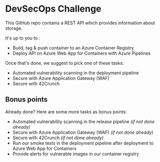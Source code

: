 # DevSecOps Challenge

This GitHub repo contains a REST API which provides information about storage.

It's up to you to :

- Build, tag & push container to an Azure Container Registry
- Deploy API on Azure Web App for Containers with Azure Pipelines

Once that's done, we suggest to pick one of these tasks:

- Automated vulnerability scanning in the deployment pipeline
- Secure with Azure Application Gateway (WAF)
- Secure with 42Crunch

## Bonus points

Already done? Here are some more tasks as bonus points:

- Automated vulnerability scanning in the release pipeline _(if not done already)_
- Secure with Azure Application Gateway (WAF) _(if not done already)_
- Secure with 42Crunch _(if not done already)_
- Run our smoke tests in the deployment pipeline after deployment to Azure Web App for Containers
- Provide alerts for vulnerable images in our container registry